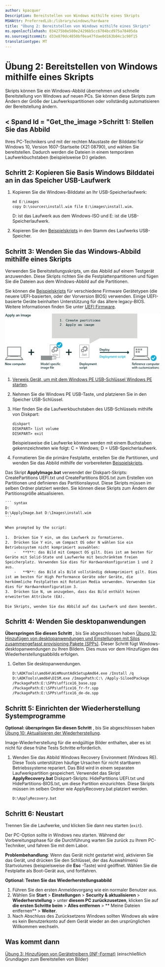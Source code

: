 ```yaml
---
author: kpacquer
Description: Bereitstellen von Windows mithilfe eines Skripts
MSHAttr: PreferredLib:/library/windows/hardware
title: "Übung 2: Bereitstellen von Windows mithilfe eines Skripts"
ms.openlocfilehash: 034275b0e580e24296b5cc6704bcd975a78405da
ms.sourcegitcommit: d33e870dc4850bf0ea47fdae0d163b04c1c90f15
translationtype: MT
---
```

# <a name="lab-2-deploy-windows-using-a-script"></a>Übung 2: Bereitstellen von Windows mithilfe eines Skripts

Skripts können Sie ein Windows-Abbild übernehmen und schnelle Bereitstellung von Windows auf neuen PCs. Sie können diese Skripts zum Ändern der Größe der Laufwerkspartitionen oder vollständig automatisieren der Bereitstellung ändern. 

## <a name="spand-idgettheimagespanstep-1-mount-the-image"></a>< Spand Id = "Get_the_image ></span>Schritt 1: Stellen Sie das Abbild

Ihres PC-Technikers und mit der rechten Maustaste der Bilddatei für Windows 10, Version 1607-Startseite (X21 08790), und wählen Sie bereitstellen. Dadurch werden die Dateien in einem temporären Laufwerkbuchstaben (beispielsweise D:) geladen. 

## <a name="span-idcopythebaseimagespanstep-2-copy-the-base-windows-image-file-to-the-storage-usb-drive"></a><span id="Copy_the_base_image"></span>Schritt 2: Kopieren Sie Basis Windows Bilddatei an in das Speicher USB-Laufwerk

1.  Kopieren Sie die Windows-Bilddatei an Ihr USB-Speicherlaufwerk:

    ``` syntax
    md E:\images
    copy D:\sources\install.wim file E:\images\install.wim.
    ```
    
    D: ist das Laufwerk aus dem Windows-ISO und E: ist die USB-Speicherlaufwerk. 

2.  Kopieren Sie den [Beispielskripts](windows-deployment-sample-scripts-sxs.md) in den Stamm des Laufwerks USB-Speicher.

## <a name="span-idapplytheimagespanstep-3-apply-the-windows-image-using-a-script"></a><span id="Apply_the_image"></span>Schritt 3: Wenden Sie das Windows-Abbild mithilfe eines Skripts

Verwenden Sie Bereitstellungsskripts, um das Abbild auf einem Testgerät anzuwenden. Diese Skripts richten Sie die Festplattenpartitionen und fügen Sie die Dateien aus dem Windows-Abbild auf die Partitionen.

Sie können die [Beispielskripts](windows-deployment-sample-scripts-sxs.md) für verschiedene Firmware Gerätetypen (die neuere UEFI-basierten, oder der Vorversion BIOS) verwenden. Einige UEFI-basierte Geräte beinhalten Unterstützung für das ältere legacy-BIOS. Weitere Informationen finden Sie unter [UEFI Firmware](http://go.microsoft.com/fwlink/?LinkId=526945).

![Abbildung zeigt, um eine Referenz-Computer mit Anpassungen erstellen, einen neuen PC und einer Bilddatei ein Bereitstellungsskript benötigen.](images/dep-win8-sxs-createdeploymentscript.jpg)

1.  [Verweis Gerät, um mit dem Windows PE USB-Schlüssel Windows PE starten](install-windows-pe-sxs.md).

2.  Nehmen Sie die Windows PE USB-Taste, und platzieren Sie in den Speicher USB-Schlüssel.
    
3.  Hier finden Sie die Laufwerkbuchstaben des USB-Schlüssels mithilfe von Diskpart:

    ``` syntax
    diskpart
    DISKPART> list volume
    DISKPART> exit
    ```

    Beispielsweise die Laufwerke können werden mit einem Buchstaben gekennzeichneten wie folgt: C = Windows; D = USB-Speicherlaufwerk.

4.  Formatieren Sie die primäre Festplatte, erstellen Sie die Partitionen, und wenden Sie das Abbild mithilfe der vorbereiteten [Beispielskripts](windows-deployment-sample-scripts-sxs.md). 

Das Skript **ApplyImage.bat** verwendet der Diskpart-Skripts: CreatePartitions UEFI.txt und CreatePartitions BIOS.txt zum Erstellen von Partitionen und definieren das Partitionslayout. Diese Skripts müssen im selben Ordner platziert werden. Sie können diese Skripts zum Ändern der Partitionsgröße aktualisieren.

    ``` syntax
    D:
    D:\ApplyImage.bat D:\Images\install.wim
    ```

    When prompted by the script: 
    
    1.  Drücken Sie Y ein, um das Laufwerk zu formatieren.
    2.  Drücken Sie Y ein, um Compact OS oder N wählen Sie ein Betriebssystem nicht komprimiert auswählen:
        -   **Y**: das Bild mit Compact OS gilt. Dies ist am besten für Geräte mit Solid-State und Laufwerke mit beschränktem freien Speicherplatz. Verwenden Sie dies für Hardwarekonfiguration 1 und 2 aus.
        -   **N**: das Bild als Bild vollständig dekomprimiert gilt. Dies ist am besten für High Performance Geräte oder Geräte, die herkömmliche Festplatten mit Rotation Media verwenden. Verwenden Sie dies für Hardwarekonfiguration 3.
    3.  Drücken Sie N, um anzugeben, dass das Bild enthält keinen erweiterten Attribute (EA).

    Die Skripts, wenden Sie das Abbild auf das Laufwerk und dann beendet.

    
## <a name="span-idapplydesktopapplicationsspanstep-4-apply-desktop-applications"></a><span id="Apply_desktop_applications"></span>Schritt 4: Wenden Sie desktopanwendungen

**Überspringen Sie diesen Schritt** , bis Sie abgeschlossen haben [Übung 12: Hinzufügen von desktopanwendungen und Einstellungen mit Silos zusammengefasst provisioning Pakete (SPPs)](add-desktop-apps-wth-spps-sxs.md). Dieser Schritt fügt Windows-desktopanwendungen zu Ihren Bildern. Dies muss vor dem Hinzufügen des Wiederherstellungsabbilds erfolgen.

1.  Gelten Sie desktopanwendungen.
    ```syntax
    D:\ADKTools\amd64\WimMountAdkSetupAmd64.exe /Install /q
    D:\ADKTools\amd64\DISM.exe /ImagePath:C:\ /Apply-SiloedPackage /PackagePath:E:\SPPs\office16_base.spp /PackagePath:E:\SPPs\office16_fr-fr.spp /PackagePath:E:\SPPs\office16_de-de.spp
    ```

## <a name="span-idapplytherecoveryimagespanstep-5-set-up-the-system-recovery-tools"></a><span id="Apply_the_recovery_image"></span>Schritt 5: Einrichten der Wiederherstellung Systemprogramme

**Optional: überspringen Sie diesen Schritt** , bis Sie abgeschlossen haben [Übung 10: Aktualisieren der Wiederherstellung](update-the-recovery-image.md). 

Image-Wiederherstellung für die endgültige Bilder enthalten, aber es ist nicht für diese frühe Tests Schritte erforderlich. 

1.  Wenden Sie das Abbild Windows Recovery Environment (Windows RE). Diese Tools unterstützen häufige Ursachen für nicht startbaren Betriebssysteme repariert. Das Bild wird in einem separaten Laufwerkpartition gespeichert. Verwendet das Skript **ApplyRecovery.bat** Diskpart-Skripts: HidePartitions UEFI.txt und HidePartitions-BIOS.txt, um diese Partition einzurichten. Diese Skripts müssen im selben Ordner wie ApplyRecovery.bat platziert werden.

    ```syntax
    D:\ApplyRecovery.bat
    ```

## <a name="span-idrebootspanstep-6-reboot"></a><span id="Reboot"></span>Schritt 6: Neustart

Trennen Sie die Laufwerke, und klicken Sie dann neu starten (`exit`).

Der PC-Option sollte in Windows neu starten. Während der Vorbereitungsphase für die Durchführung warten Sie zurück zu Ihrem PC-Techniker, und fahren Sie mit dem Labor.

**Problembehandlung**: Wenn das Gerät nicht gestartet wird, aktivieren Sie das Gerät, und drücken Sie den Schlüssel, der das Auswahlmenü Startvolumes (beispielsweise die **Esc** -Taste) wird geöffnet. Wählen Sie die Festplatte als Boot-Gerät aus, und fortfahren.

**Optional: Testen Sie das Wiederherstellungsabbild**
1.  Führen Sie den ersten Anmeldevorgang wie ein normaler Benutzer aus.
2.  Wählen Sie **Start** &gt; **Einstellungen** &gt; **Security & aktualisieren** &gt; **Wiederherstellung** &gt; unter **diesem PC zurückzusetzen**, klicken Sie auf **die ersten Schritte beim** > **Alles entfernen**  >  ** Meine Dateien entfernen** > **Weiter**.
3.  Nach Abschluss des Zurücksetzens Windows sollten Windows als wäre es kein Benutzerkonto auf dem Gerät wieder an den ursprünglichen Willkommen wechseln.

## <a name="span-idwhatsnextspanwhats-next"></a><span id="Whats_next"></span>Was kommt dann

[Übung 3: Hinzufügen von Gerätetreibern (INF-Format)](add-device-drivers.md) (einschließlich Grundlagen zum Bereitstellen von Bilder)
